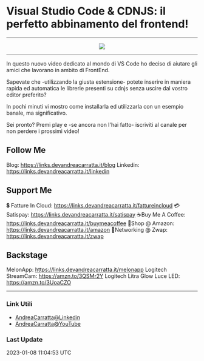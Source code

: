 # Visual Studio Code & CDNJS: il perfetto abbinamento del frontend!
 
<hr />
 
<div align="center">

<a href="https://www.youtube.com/v/JQ1KDx8I-_w?version=3" target="_blank" alt="Visual Studio Code & CDNJS: il perfetto abbinamento del frontend!">

<img src="https://img.youtube.com/vi/JQ1KDx8I-_w/0.jpg" />

</a>

</div>
 
<hr />
 
In questo nuovo video dedicato al mondo di VS Code ho deciso di aiutare gli amici che lavorano in ambito di FrontEnd.

Sapevate che -utilizzando la giusta estensione- potete inserire in maniera rapida ed automatica le librerie presenti su cdnjs senza uscire dal vostro editor preferito?

In pochi minuti vi mostro come installarla ed utilizzarla con un esempio banale, ma significativo. 

Sei pronto? Premi play e -se ancora non l'hai fatto- iscriviti al canale per non perdere i prossimi video!

## Follow Me

Blog: https://links.devandreacarratta.it/blog 
Linkedin: https://links.devandreacarratta.it/linkedin

## Support Me 

💲 Fatture In Cloud: https://links.devandreacarratta.it/fattureincloud
💳Satispay: https://links.devandreacarratta.it/satispay
☕Buy Me A Coffee: https://links.devandreacarratta.it/buymeacoffee
🛒Shop @ Amazon: https://links.devandreacarratta.it/amazon
🤝Networking @ Zwap: https://links.devandreacarratta.it/zwap

## Backstage
MelonApp: https://links.devandreacarratta.it/melonapp
Logitech StreamCam: https://amzn.to/3QSMr2Y
Logitech Litra Glow Luce LED: https://amzn.to/3UoaCZO
 
<hr />
 
### Link Utili
- [AndreaCarratta@Linkedin](https://links.devandreacarratta.it/linkedin)
- [AndreaCarratta@YouTube](https://links.devandreacarratta.it/youtube)
### Last Update
2023-01-08 11:04:53 UTC
